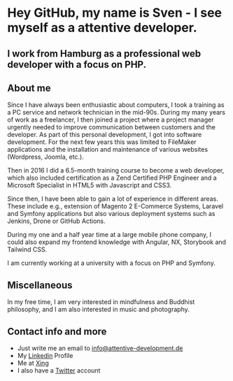 # Hey GitHub, my name is Sven - I see myself as a attentive developer.

## I work from Hamburg as a professional web developer with a focus on PHP.

## About me

Since I have always been enthusiastic about computers, I took a training as a PC service and network technician in the mid-90s. During my many years of work as a freelancer, I then joined a project where a project manager urgently needed to improve communication between customers and the developer. As part of this personal development, I got into software development. For the next few years this was limited to FileMaker applications and the installation and maintenance of various websites (Wordpress, Joomla, etc.).

Then in 2016 I did a 6.5-month training course to become a web developer, which also included certification as a Zend Certified PHP Engineer and a Microsoft Specialist in HTML5 with Javascript and CSS3.

Since then, I have been able to gain a lot of experience in different areas. These include e.g., extension of Magento 2 E-Commerce Systems, Laravel and Symfony applications but also various deployment systems such as Jenkins, Drone or GitHub Actions.

During my one and a half year time at a large mobile phone company, I could also expand my frontend knowledge with Angular, NX, Storybook and Tailwind CSS.

I am currently working at a university with a focus on PHP and Symfony.

## Miscellaneous

In my free time, I am very interested in mindfulness and Buddhist philosophy, and I am also interested in music and photography.

## Contact info and more

- Just write me an email to info@attentive-development.de
- My [Linkedin](https://de.linkedin.com/in/sven-sonntag-hh) Profile
- Me at [Xing](https://www.xing.com/profile/Sven_Sonntag5)
- I also have a [Twitter](https://twitter.com/attentiveDev) account
